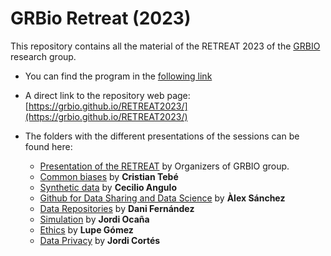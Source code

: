 # GRBio Retreat (2023) 

This repository contains all the material of the RETREAT 2023 of the [GRBIO](https://grbio.upc.edu/en) research group. 

- You can find the program in the [following link](https://github.com/GRBio/RETREAT2023/blob/main/Programa%20RETREAT%202023.pdf)

- A direct link to the repository web page: [https://grbio.github.io/RETREAT2023/](https://grbio.github.io/RETREAT2023/)

- The folders with the different presentations of the sessions can be found here:

  - [Presentation of the RETREAT](https://github.com/GRBio/RETREAT2023/tree/main/Presentation) by Organizers of GRBIO group.
  - [Common biases](https://github.com/GRBio/RETREAT2023/tree/main/Common%20biases) by **Cristian Tebé**
  - [Synthetic data](https://github.com/GRBio/RETREAT2023/tree/main/Synthetic%20data) by **Cecilio Angulo**
  - [Github for Data Sharing and Data Science](Github_for_Data/Github_for_Data_and_Data_Science.pdf) by **Àlex Sánchez**
  - [Data Repositories](https://github.com/GRBio/RETREAT2023/tree/main/Data%20repositories) by **Dani Fernández**
  - [Simulation](https://github.com/GRBio/RETREAT2023/tree/main/Simulation) by **Jordi Ocaña**
  - [Ethics](https://github.com/GRBio/RETREAT2023/tree/main/Etichs) by **Lupe Gómez**
  - [Data Privacy](https://github.com/GRBio/RETREAT2023/tree/main/Data%20Privacy) by **Jordi Cortés**
